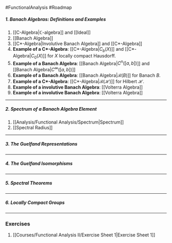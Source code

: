 #FunctionalAnalysis #Roadmap 

##### 1. Banach Algebras: Definitions and Examples
1. [[C-Algebra|$\mathbb{C}$-algebra]] and [[Ideal]]
3. [[Banach Algebra]]
4. [[C*-Algebra|Involutive Banach Algebra]] and [[C*-Algebra]]
5. **Example of a C\*-Algebra**: [[C*-Algebra|$C_{b}(X)$]] and [[C*-Algebra|$C_{0}(X)$]] for $X$ locally compact Hausdorff.
6. **Example of a Banach Algebra**: [[Banach Algebra|$C^n([a,b])$]] and [[Banach Algebra|$C^\infty([a,b])$]]
7. **Example of a Banach Algebra**: [[Banach Algebra|$\mathcal{B}(B)$]] for Banach $B$.
8. **Example of a C\*-Algebra**: [[C*-Algebra|$\mathcal{B}(\mathcal{H})$]] for Hilbert $\mathcal{H}$.
9. **Example of a involutive Banach Algebra**: [[Volterra Algebra]]
10. **Example of a involutive Banach Algebra**: [[Volterra Algebra]]
---
##### 2. Spectrum of a Banach Algebra Element
1. [[Analysis/Functional Analysis/Spectrum|Spectrum]]
2. [[Spectral Radius]]
---
##### 3. The Guelfand Representations
---
##### 4. The Guelfand Isomorphisms
---
##### 5. Spectral Theorems
---
##### 6. Locally Compact Groups
---

### Exercises
1. [[Courses/Functional Analysis II/Exercise Sheet 1|Exercise Sheet 1]]